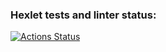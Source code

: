 ### Hexlet tests and linter status:
[![Actions Status](https://github.com/Artemka2510/python-project-49/actions/workflows/hexlet-check.yml/badge.svg)](https://github.com/Artemka2510/python-project-49/actions)